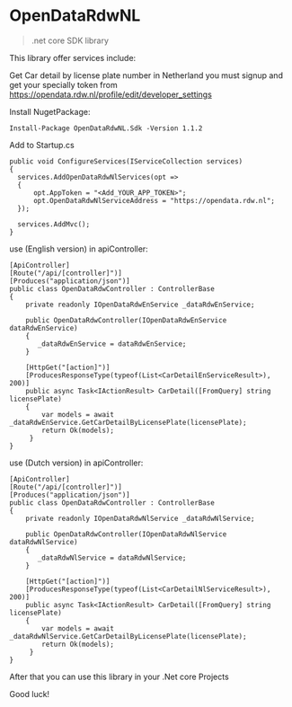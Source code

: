 # OpenDataRdwNL

> .net core SDK library

This library offer services include:

Get Car detail by license plate number in Netherland
you must signup and get your specially token from https://opendata.rdw.nl/profile/edit/developer_settings

Install NugetPackage:
```
Install-Package OpenDataRdwNL.Sdk -Version 1.1.2
```


Add to Startup.cs

```
public void ConfigureServices(IServiceCollection services)
{
  services.AddOpenDataRdwNlServices(opt =>
  {
      opt.AppToken = "<Add_YOUR_APP_TOKEN>";
      opt.OpenDataRdwNlServiceAddress = "https://opendata.rdw.nl";
  });
  
  services.AddMvc();
}
```

use (English version) in  apiController:
```
[ApiController]
[Route("/api/[controller]")]
[Produces("application/json")]
public class OpenDataRdwController : ControllerBase
{
    private readonly IOpenDataRdwEnService _dataRdwEnService;
        
    public OpenDataRdwController(IOpenDataRdwEnService dataRdwEnService)
    {
       _dataRdwEnService = dataRdwEnService;
    }
        
    [HttpGet("[action]")]
    [ProducesResponseType(typeof(List<CarDetailEnServiceResult>), 200)]
    public async Task<IActionResult> CarDetail([FromQuery] string licensePlate)
    {
        var models = await _dataRdwEnService.GetCarDetailByLicensePlate(licensePlate);
        return Ok(models);
     }
}
```

use (Dutch version) in  apiController:
```
[ApiController]
[Route("/api/[controller]")]
[Produces("application/json")]
public class OpenDataRdwController : ControllerBase
{
    private readonly IOpenDataRdwNlService _dataRdwNlService;
        
    public OpenDataRdwController(IOpenDataRdwNlService dataRdwNlService)
    {
       _dataRdwNlService = dataRdwNlService;
    }
        
    [HttpGet("[action]")]
    [ProducesResponseType(typeof(List<CarDetailNlServiceResult>), 200)]
    public async Task<IActionResult> CarDetail([FromQuery] string licensePlate)
    {
        var models = await _dataRdwNlService.GetCarDetailByLicensePlate(licensePlate);
        return Ok(models);
     }
}
```

After that you can use this library in your .Net core Projects

Good luck!
